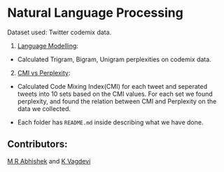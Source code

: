 
# Natural Language Processing

Dataset used: Twitter codemix data.

1. [Language Modelling](https://github.com/Abhishekmamidi123/Natural-Language-Processing/tree/master/LanguageModelling):
- Calculated Trigram, Bigram, Unigram perplexities on codemix data.

2. [CMI vs Perplexity](https://github.com/Abhishekmamidi123/Natural-Language-Processing/tree/master/Perplexity_CMI):
- Calculated Code Mixing Index(CMI) for each tweet and seperated tweets into 10 sets based on the CMI values. For each set we found perplexity, and found the relation between CMI and Perplexity on the data we collected.

- Each folder has `README.md` inside describing what we have done.

## Contributors:
[M R Abhishek](https://github.com/Abhishekmamidi123) and [K Vagdevi](https://github.com/vagdevik)